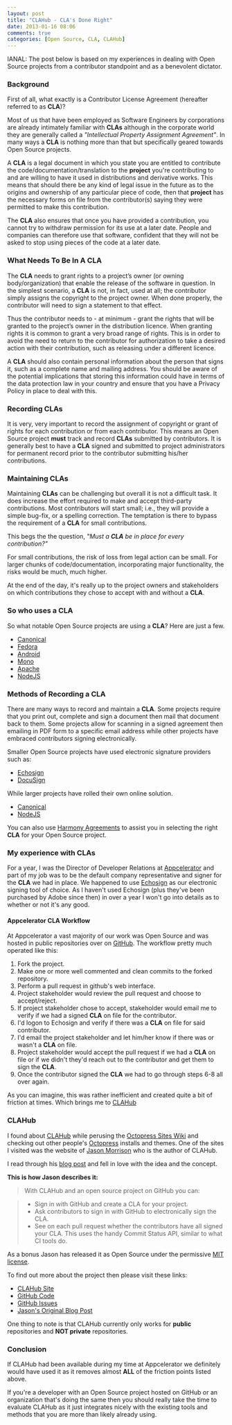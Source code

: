 ```yaml
---
layout: post
title: "CLAHub - CLA's Done Right"
date: 2013-01-16 08:06
comments: true
categories: [Open Source, CLA, CLAHub]
---
```

<div class="error">IANAL: The post below is based on my experiences in dealing with Open Source projects from a contributor standpoint and as a benevolent dictator.</div>

### Background

First of all, what exactly is a Contributor License Agreement (hereafter referred to as __CLA__)?

Most of us that have been employed as Software Engineers by corporations are already intimately familiar with __CLAs__ although in the corporate world they are generally called a _"Intellectual Property Assignment Agreement"_. In many ways a __CLA__ is nothing more than that but specifically geared towards Open Source projects.

A __CLA__ is a legal document in which you state you are entitled to contribute the code/documentation/translation to the __project__ you're contributing to and are willing to have it used in distributions and derivative works. This means that should there be any kind of legal issue in the future as to the origins and ownership of any particular piece of code, then that __project__ has the necessary forms on file from the contributor(s) saying they were permitted to make this contribution.
<!-- more -->
The __CLA__ also ensures that once you have provided a contribution, you cannot try to withdraw permission for its use at a later date. People and companies can therefore use that software, confident that they will not be asked to stop using pieces of the code at a later date.

### What Needs To Be In A CLA

The __CLA__ needs to grant rights to a project’s owner (or owning body/organization) that enable the release of the software in question. In the simplest scenario, a __CLA__ is not, in fact, used at all; the contributor simply assigns the copyright to the project owner. When done properly, the contributor will need to sign a statement to that effect.

Thus the contributor needs to - at minimum - grant the rights that will be granted to the project’s owner in the distribution licence. When granting rights it is common to grant a very broad range of rights. This is in order to avoid the need to return to the contributor for authorization to take a desired action with their contribution, such as releasing under a different licence.

A __CLA__ should also contain personal information about the person that signs it, such as a complete name and mailing address. You should be aware of the potential implications that storing this information could have in terms of the data protection law in your country and ensure that you have a Privacy Policy in place to deal with this.

### Recording CLAs
It is very, very important to record the assignment of copyright or grant of rights for each contribution or from each contributor. This means an Open Source project __must__ track and record __CLAs__ submitted by contributors. It is generally best to have a __CLA__ signed and submitted to project administrators for permanent record prior to the contributor submitting his/her contributions. 

### Maintaining CLAs

Maintaining __CLAs__ can be challenging but overall it is not a difficult task. It does increase the effort required to make and accept third-party contributions. Most contributors will start small; i.e., they will provide a simple bug-fix, or a spelling correction. The temptation is there to bypass the requirement of a __CLA__ for small contributions. 

This begs the the question, _"Must a __CLA__ be in place for every contribution?"_

For small contributions, the risk of loss from legal action can be small. For larger chunks of code/documentation, incorporating major functionality, the risks would be much, much higher.

At the end of the day, it's really up to the project owners and stakeholders on which contributions they chose to accept with and without a __CLA__.

### So who uses a CLA

So what notable Open Source projects are using a __CLA__? Here are just a few. 

* [Canonical](http://www.canonical.com/contributors)
* [Fedora](https://fedoraproject.org/wiki/Legal:Licenses/CLA)
* [Android](http://source.android.com/source/cla-individual.html)
* [Mono](http://mono-project.com/FAQ:_Licensing)
* [Apache](http://www.apache.org/licenses/icla.txt)
* [NodeJS](http://nodejs.org/cla.html)

### Methods of Recording a CLA

There are many ways to record and maintain a __CLA__. Some projects require that you print out, complete and sign a document then mail that document back to them. Some projects allow for scanning in a signed agreement then emailing in PDF form to a specific email address while other projects have embraced contributors signing electronically.

Smaller Open Source projects have used electronic signature providers such as:

* [Echosign](https://www.echosign.adobe.com/en/home.html)
* [DocuSign](http://www.docusign.com/)

While larger projects have rolled their own online solution.

* [Canonical](https://forms.canonical.com/contributor/)
* [NodeJS](http://nodejs.org/cla.html)

You can also use [Harmony Agreements](http://www.harmonyagreements.org/) to assist you in selecting the right __CLA__ for your Open Source project.

### My experience with CLAs

For a year, I was the Director of Developer Relations at [Appcelerator](http://www.appcelerator.com) and part of my job was to be the default company representative and signer for the __CLA__ we had in place. We happened to use [Echosign](https://www.echosign.adobe.com/en/home.html) as our electronic signing tool of choice. As I haven't used Echosign (plus they've been purchased by Adobe since then) in over a year I won't go into details as to whether or not it's any good.

#### Appcelerator CLA Workflow

At Appcelerator a vast majority of our work was Open Source and was hosted in public repositories over on [GitHub](https://github.com/appcelerator). The workflow pretty much operated like this:

1. Fork the project.
2. Make one or more well commented and clean commits to the forked repository. 
3. Perform a pull request in github's web interface.
4. Project stakeholder would review the pull request and choose to accept/reject.
5. If project stakeholder chose to accept, stakeholder would email me to verify if we had a signed __CLA__ on file for the contributor.
6. I'd logon to Echosign and verify if there was a __CLA__ on file for said contributor.
7. I'd email the project stakeholder and let him/her know if there was or wasn't a __CLA__ on file.
8. Project stakeholder would accept the pull request if we had a __CLA__ on file or if we didn't they'd reach out to the contributor and get them to sign the __CLA__. 
9. Once the contributor signed the __CLA__ we had to go through steps 6-8 all over again.

As you can imagine, this was rather inefficient and created quite a bit of friction at times. Which brings me to [CLAHub](https://github.com/jasonm/clahub)

### CLAHub

I found about [CLAHub](https://github.com/jasonm/clahub) while perusing the [Octopress Sites Wiki](https://github.com/imathis/octopress/wiki/Octopress-Sites) and checking out other people's [Octopress](http://octopress.org) installs and themes. One of the sites I visited was the website of [Jason Morrison](http://jayunit.net/) who is the author of CLAHub.

I read through his [blog post](http://jayunit.net/2013/01/09/clahub-easy-contributor-agreements-on-github/) and fell in love with the idea and the concept.

__This is how Jason describes it:__

> With CLAHub and an open source project on GitHub you can:

> * Sign in with GitHub and create a CLA for your project.
> * Ask contributors to sign in with GitHub to electronically sign the CLA.
> * See on each pull request whether the contributors have all signed your CLA. This uses the handy Commit Status API, similar to what CI tools do.

As a bonus Jason has released it as Open Source under the permissive [MIT license](https://raw.github.com/jasonm/clahub/master/LICENSE).

To find out more about the project then please visit these links:

* [CLAHub Site](http://www.clahub.com/)
* [GitHub Code](https://github.com/jasonm/clahub)
* [GitHub Issues](https://github.com/jasonm/clahub/issues)
* [Jason's Original Blog Post](http://jayunit.net/2013/01/09/clahub-easy-contributor-agreements-on-github/)

One thing to note is that CLAHub currently only works for __public__ repositories and __NOT private__ repositories.

### Conclusion

If CLAHub had been available during my time at Appcelerator we definitely would have used it as it removes almost __ALL__ of the friction points listed above. 

If you're a developer with an Open Source project hosted on GitHub or an organization that's doing the same then you should really take the time to evaluate CLAHub as it just integrates nicely with the existing tools and methods that you are more than likely already using.












